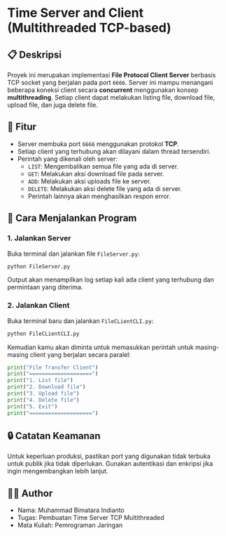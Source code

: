 # Time Server and Client (Multithreaded TCP-based)

## 📋 Deskripsi
Proyek ini merupakan implementasi **File Protocol Client Server** berbasis TCP socket yang berjalan pada port `6666`. Server ini mampu menangani beberapa koneksi client secara **concurrent** menggunakan konsep **multithreading**. Setiap client dapat melakukan listing file, download file, upload file, dan juga delete file. 

## 🧩 Fitur
- Server membuka port `6666` menggunakan protokol **TCP**.
- Setiap client yang terhubung akan dilayani dalam thread tersendiri.
- Perintah yang dikenali oleh server:
  - `LIST`: Mengembalikan semua file yang ada di server.
  - `GET`: Melakukan aksi download file pada server.
  - `ADD`: Melakukan aksi uploads file ke server.
  - `DELETE`: Melakukan aksi delete file yang ada di server.
  - Perintah lainnya akan menghasilkan respon error.



## 🚀 Cara Menjalankan Program

### 1. Jalankan Server

Buka terminal dan jalankan file `FileServer.py`:

```bash
python FileServer.py
```

Output akan menampilkan log setiap kali ada client yang terhubung dan permintaan yang diterima.

### 2. Jalankan Client

Buka terminal baru dan jalankan `FileCLientCLI.py`:

```bash
python FileCLientCLI.py
```

Kemudian kamu akan diminta untuk memasukkan perintah untuk masing-masing client yang berjalan secara paralel:

```python
print("File Transfer Client")
print("====================")
print("1. List file")
print("2. Download file")
print("3. Upload file")
print("4. Delete file")
print("5. Exit")
print("====================")
```

## 🔒 Catatan Keamanan
Untuk keperluan produksi, pastikan port yang digunakan tidak terbuka untuk publik jika tidak diperlukan. Gunakan autentikasi dan enkripsi jika ingin mengembangkan lebih lanjut.

## 🧑‍💻 Author
- Nama: Muhammad Bimatara Indianto
- Tugas: Pembuatan Time Server TCP Multithreaded
- Mata Kuliah: Pemrograman Jaringan 